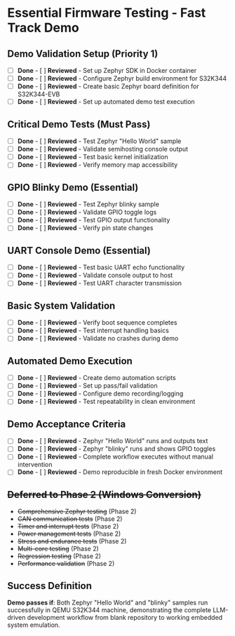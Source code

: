 # Essential Firmware Testing - Fast Track Demo

## Demo Validation Setup (Priority 1)
- [ ] **Done** - [ ] **Reviewed** - Set up Zephyr SDK in Docker container
- [ ] **Done** - [ ] **Reviewed** - Configure Zephyr build environment for S32K344
- [ ] **Done** - [ ] **Reviewed** - Create basic Zephyr board definition for S32K344-EVB
- [ ] **Done** - [ ] **Reviewed** - Set up automated demo test execution

## Critical Demo Tests (Must Pass)
- [ ] **Done** - [ ] **Reviewed** - Test Zephyr "Hello World" sample
- [ ] **Done** - [ ] **Reviewed** - Validate semihosting console output
- [ ] **Done** - [ ] **Reviewed** - Test basic kernel initialization
- [ ] **Done** - [ ] **Reviewed** - Verify memory map accessibility

## GPIO Blinky Demo (Essential)
- [ ] **Done** - [ ] **Reviewed** - Test Zephyr blinky sample
- [ ] **Done** - [ ] **Reviewed** - Validate GPIO toggle logs
- [ ] **Done** - [ ] **Reviewed** - Test GPIO output functionality
- [ ] **Done** - [ ] **Reviewed** - Verify pin state changes

## UART Console Demo (Essential)
- [ ] **Done** - [ ] **Reviewed** - Test basic UART echo functionality
- [ ] **Done** - [ ] **Reviewed** - Validate console output to host
- [ ] **Done** - [ ] **Reviewed** - Test UART character transmission

## Basic System Validation
- [ ] **Done** - [ ] **Reviewed** - Verify boot sequence completes
- [ ] **Done** - [ ] **Reviewed** - Test interrupt handling basics
- [ ] **Done** - [ ] **Reviewed** - Validate no crashes during demo

## Automated Demo Execution
- [ ] **Done** - [ ] **Reviewed** - Create demo automation scripts
- [ ] **Done** - [ ] **Reviewed** - Set up pass/fail validation
- [ ] **Done** - [ ] **Reviewed** - Configure demo recording/logging
- [ ] **Done** - [ ] **Reviewed** - Test repeatability in clean environment

## Demo Acceptance Criteria
- [ ] **Done** - [ ] **Reviewed** - Zephyr "Hello World" runs and outputs text
- [ ] **Done** - [ ] **Reviewed** - Zephyr "blinky" runs and shows GPIO toggles
- [ ] **Done** - [ ] **Reviewed** - Complete workflow executes without manual intervention
- [ ] **Done** - [ ] **Reviewed** - Demo reproducible in fresh Docker environment

## ~~Deferred to Phase 2 (Windows Conversion)~~
- ~~Comprehensive Zephyr testing~~ (Phase 2)
- ~~CAN communication tests~~ (Phase 2)  
- ~~Timer and interrupt tests~~ (Phase 2)
- ~~Power management tests~~ (Phase 2)
- ~~Stress and endurance tests~~ (Phase 2)
- ~~Multi-core testing~~ (Phase 2)
- ~~Regression testing~~ (Phase 2)
- ~~Performance validation~~ (Phase 2)

## Success Definition
**Demo passes if**: Both Zephyr "Hello World" and "blinky" samples run successfully in QEMU S32K344 machine, demonstrating the complete LLM-driven development workflow from blank repository to working embedded system emulation. 
